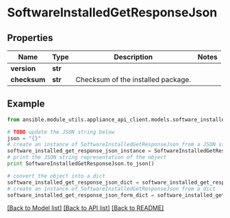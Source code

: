 # SoftwareInstalledGetResponseJson


## Properties
Name | Type | Description | Notes
------------ | ------------- | ------------- | -------------
**version** | **str** |  | 
**checksum** | **str** | Checksum of the installed package. | 

## Example

```python
from ansible.module_utils.appliance_api_client.models.software_installed_get_response_json import SoftwareInstalledGetResponseJson

# TODO update the JSON string below
json = "{}"
# create an instance of SoftwareInstalledGetResponseJson from a JSON string
software_installed_get_response_json_instance = SoftwareInstalledGetResponseJson.from_json(json)
# print the JSON string representation of the object
print SoftwareInstalledGetResponseJson.to_json()

# convert the object into a dict
software_installed_get_response_json_dict = software_installed_get_response_json_instance.to_dict()
# create an instance of SoftwareInstalledGetResponseJson from a dict
software_installed_get_response_json_form_dict = software_installed_get_response_json.from_dict(software_installed_get_response_json_dict)
```
[[Back to Model list]](../README.md#documentation-for-models) [[Back to API list]](../README.md#documentation-for-api-endpoints) [[Back to README]](../README.md)


